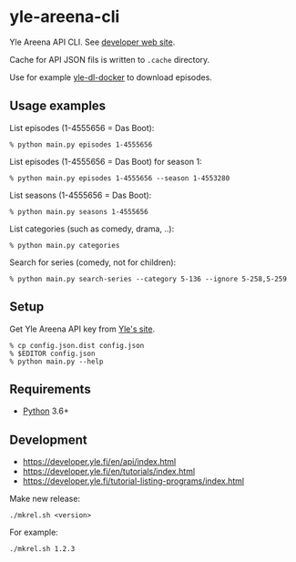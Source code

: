 # yle-areena-cli
Yle Areena API CLI. See [developer web site](https://developer.yle.fi/en/index.html).

Cache for API JSON fils is written to `.cache` directory. 

Use for example [yle-dl-docker](https://github.com/taskinen/yle-dl-docker) to download episodes.

## Usage examples

List episodes (1-4555656 = Das Boot):

    % python main.py episodes 1-4555656

List episodes (1-4555656 = Das Boot) for season 1:

    % python main.py episodes 1-4555656 --season 1-4553280

List seasons (1-4555656 = Das Boot):

    % python main.py seasons 1-4555656

List categories (such as comedy, drama, ..):

    % python main.py categories
    
Search for series (comedy, not for children):

    % python main.py search-series --category 5-136 --ignore 5-258,5-259

## Setup

Get Yle Areena API key from [Yle's site](https://tunnus.yle.fi/#api-avaimet).

    % cp config.json.dist config.json
    % $EDITOR config.json
    % python main.py --help

## Requirements

* [Python](https://www.python.org/) 3.6+

## Development

* https://developer.yle.fi/en/api/index.html
* https://developer.yle.fi/en/tutorials/index.html
* https://developer.yle.fi/tutorial-listing-programs/index.html

Make new release:

    ./mkrel.sh <version>

For example:    

    ./mkrel.sh 1.2.3
